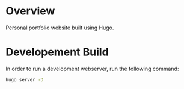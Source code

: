 # Overview
Personal portfolio website built using Hugo.

# Developement Build
In order to run a development webserver, run the following command:

```bash
hugo server -D
```